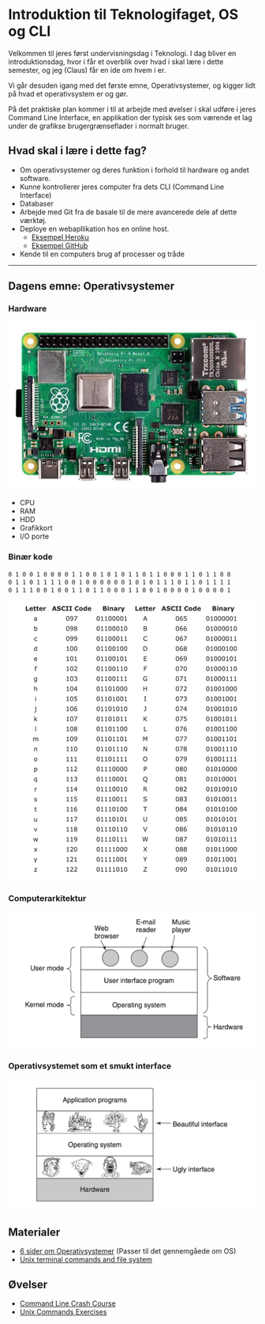<script src="https://code.jquery.com/jquery-3.2.1.min.js"></script>
<script src="script.js"></script>

# Introduktion til Teknologifaget, OS og CLI

Velkommen til jeres først undervisningsdag i Teknologi. I dag bliver en introduktionsdag, hvor i får et overblik over hvad i skal lære i dette semester, og jeg (Claus) får en ide om hvem i er. 

Vi går desuden igang med det første emne, Operativsystemer, og kigger lidt på hvad et operativsystem er og gør. 

På det praktiske plan kommer i til at arbejde med øvelser i skal udføre i jeres Command Line Interface, en applikation der typisk ses som værende et lag under de grafikse brugergrænseflader i normalt bruger. 


## Hvad skal i lære i dette fag?
* Om operativsystemer og deres funktion i forhold til hardware og andet software.
* Kunne kontrollerer jeres computer fra dets CLI (Command Line Interface)
* Databaser 
* Arbejde med Git fra de basale til de mere avancerede dele af dette værktøj.
* Deploye en webapllikation hos en online host.
	* [Eksempel Heroku](https://moviesfrontandback.herokuapp.com/#/movies)
	* [Eksempel GitHub](https://github.com/keanodejs/10_movies_front_and_back)
* Kende til en computers brug af processer og tråde 

<hr>

## Dagens emne: Operativsystemer

### Hardware
![](img/RPI4-MODBP-1GB_DSL.png)
* CPU
* RAM
* HDD
* Grafikkort
* I/O porte

### Binær kode
````
0 1 0 0 1 0 0 0 0 1 1 0 0 1 0 1 0 1 1 0 1 1 0 0 0 1 1 0 1 1 0 0 
0 1 1 0 1 1 1 1 0 0 1 0 0 0 0 0 0 1 0 1 0 1 1 1 0 1 1 0 1 1 1 1 
0 1 1 1 0 0 1 0 0 1 1 0 1 1 0 0 0 1 1 0 0 1 0 0 0 0 1 0 0 0 0 1
````

![](img/binary_ascii.png)

### Computerarkitektur
![](img/os_hardware_stack.png)

### Operativsystemet som et smukt interface
![](img/os_as_inteface.png)

## Materialer
* [6 sider om Operativsystemer](materialer/os_p_1_6.pdf) (Passer til det gennemgåede om OS)
* [Unix terminal commands and file system](materialer/unix_commands.md)

## Øvelser
* [Command Line Crash Course](materialer/CommandLineCrashCourse.pdf)
* [Unix Commands Exercises](materialer/unix_exercises/unix_commands_exercises.md)
